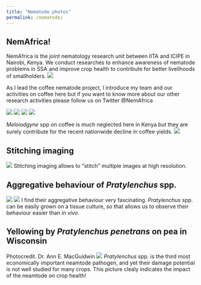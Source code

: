 ```yaml
---
title: "Nematode photos"
permalink: /nematode/
---
```


## NemAfrica!
NemAfrica is the joint nematology research unit between IITA and ICIPE in Nairobi, Kenya.
We conduct researches to enhance awareness of nematode problems in SSA and improve crop health to contribute for better livelihoods of smallholders.
![](../files/nematode_mask.jpeg)

As I lead the coffee nematode project, I introduce my team and our activities on coffee here but if you want to know more about our other research activities please follow us on Twitter @NemAfrica 

![](../files/team_coffee.jpeg)
![](../files/soil_sampling.jpeg)
![](../files/coffee_farm.jpeg)
![](../files/drenching.jpeg)

*Meloiodgyne* spp on coffee is much neglected here in Kenya but they are surely contribute for the recent nationwide decline in coffee yields.
![](../files/rkn_and_lesions_coffee.jpeg)



## Stitching imaging 
![](../files/rln734_stiching.png)
Stitching imaging allows to "stitch" multiple images at high resolution. 

## Aggregative behaviour of *Pratylenchus* spp. 
![](../files/nema_aggregation1.jpg)
![](../files/nema_aggregation2.jpg)
I find their aggregative behaviour very fascinating. 
*Pratylenchus* spp. can be easily grown on a tissue culture, so that allows us to observe their behaviour easier than *in vivo*.

## Yellowing by *Pratylenchus penetrans* on pea in Wisconsin
Photocredit. Dr. Ann E. MacGuidwin
![](../files/pea_RlnDamage.jpg)
*Pratylenchus* spp. is the third most economically important neamtode pathogen, and yet their damage potential is not well studied for many crops. This picture clealy indicates the impact of the neamtode on crop health!



